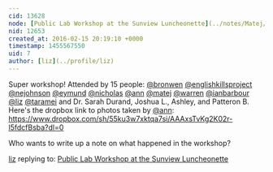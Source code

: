 ```yaml
---
cid: 13628
node: [Public Lab Workshop at the Sunview Luncheonette](../notes/Matej/02-04-2016/public-lab-workshop-at-the-subview-luncheonette)
nid: 12653
created_at: 2016-02-15 20:19:10 +0000
timestamp: 1455567550
uid: 7
author: [liz](../profile/liz)
---
```


Super workshop! Attended by 15 people: [@bronwen](/profile/bronwen) [@englishkillsproject](/profile/englishkillsproject) [@nejohnson](/profile/nejohnson) [@eymund](/profile/eymund) [@nicholas](/profile/nicholas) [@ann](/profile/ann) [@matej](/profile/matej) [@warren](/profile/warren) [@ianbarbour](/profile/ianbarbour) [@liz](/profile/liz) [@taramei](/profile/taramei) and Dr. Sarah Durand, Joshua L., Ashley, and Patteron B.
Here's the dropbox link to photos taken by [@ann](/profile/ann): https://www.dropbox.com/sh/55ku3w7xktqa7si/AAAxsTvKg2K02r-l5fdcfBsba?dl=0

Who wants to write up a note on what happened in the workshop? 

[liz](../profile/liz) replying to: [Public Lab Workshop at the Sunview Luncheonette](../notes/Matej/02-04-2016/public-lab-workshop-at-the-subview-luncheonette)

